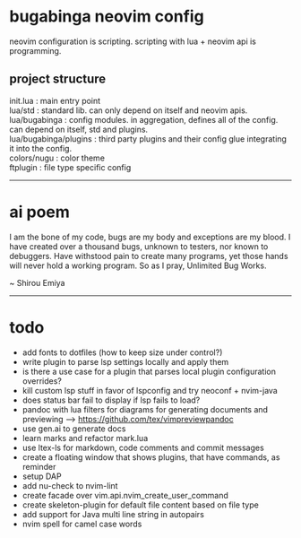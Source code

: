 # bugabinga neovim config

neovim configuration is scripting.
scripting with lua + neovim api is programming.

## project structure

init.lua
: main entry point
\
lua/std
: standard lib. can only depend on itself and neovim apis.
\
lua/bugabinga
: config modules. in aggregation, defines all of the config. can depend on itself, std and plugins.
\
lua/bugabinga/plugins
: third party plugins and their config glue integrating it into the config.
\
colors/nugu
: color theme
\
ftplugin
: file type specific config

----------

# ai poem

I am the bone of my code, bugs are my body and exceptions are my blood.
I have created over a thousand bugs, unknown to testers, nor known to debuggers.
Have withstood pain to create many programs, yet those hands will never hold a working program.
So as I pray, Unlimited Bug Works.

~ Shirou Emiya

---------

# todo

* add fonts to dotfiles (how to keep size under control?)
* write plugin to parse lsp settings locally and apply them
* is there a use case for a plugin that parses local plugin configuration overrides?
* kill custom lsp stuff in favor of lspconfig and try neoconf + nvim-java
* does status bar fail to display if lsp fails to load?
* pandoc with lua filters for diagrams for generating documents and previewing --> https://github.com/tex/vimpreviewpandoc
* use gen.ai to generate docs
* learn marks and refactor mark.lua
* use ltex-ls for markdown, code comments and commit messages
* create a floating window that shows plugins, that have commands, as reminder
* setup DAP
* add nu-check to nvim-lint
* create facade over vim.api.nvim_create_user_command
* create skeleton-plugin for default file content based on file type
* add support for Java multi line string in autopairs
* nvim spell for camel case words
